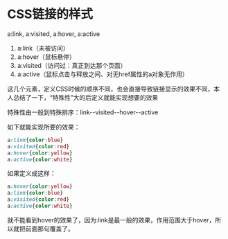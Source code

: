 # CSS链接的样式

a:link, a:visited, a:hover, a:active

1. a:link（未被访问）
2. a:hover（鼠标悬停）
3. a:visited（访问过：真正到达那个页面）
4. a:active（鼠标点击与释放之间、对无href属性的a对象无作用）

这几个元素，定义CSS时候的顺序不同，也会直接导致链接显示的效果不同，本人总结了一下，“特殊性”大的后定义就能实现想要的效果

特殊性由一般到特殊排序：link--visited--hover--active

如下就能实现所要的效果：

```css
a:link{color:blue}
a:visited{color:red}
a:hover{color:yellow}
a:active{color:white}
```



如果定义成这样：

```css
a:hover{color:yellow}
a:link{color:blue}
a:visited{color:red}
a:active{color:white}
```

就不能看到hover的效果了，因为:link是最一般的效果，作用范围大于hover，所以就把前面那句覆盖了。